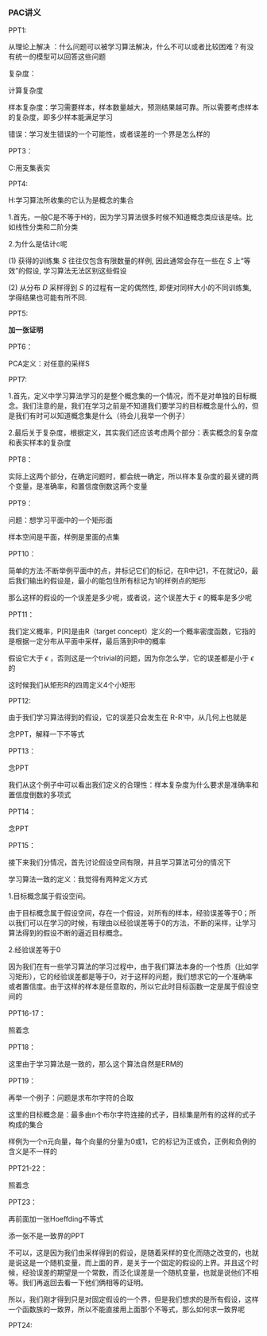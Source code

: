 ### PAC讲义

PPT1:

 从理论上解决 ：什么问题可以被学习算法解决，什么不可以或者比较困难？有没有统一的模型可以回答这些问题

复杂度：

计算复杂度

样本复杂度：学习需要样本，样本数量越大，预测结果越可靠。所以需要考虑样本的复杂度，即多少样本能满足学习

错误：学习发生错误的一个可能性，或者误差的一个界是怎么样的



PPT3：

C:用支集表实



PPT4:

H:学习算法所收集的它认为是概念的集合



1.首先，一般C是不等于H的，因为学习算法很多时候不知道概念类应该是啥。比如线性分类和二阶分类

2.为什么是估计c呢

(1) 获得的训练集 $S$ 往往仅包含有限数量的样例, 因此通常会存在一些在 $S$ 上“等效”的假设, 学习算法无法区别这些假设

(2) 从分布 $D$ 采样得到 $S$ 的过程有一定的偶然性, 即便对同样大小的不同训练集, 学得结果也可能有所不同.



PPT5:

**加一张证明**



PPT6：

PCA定义：对任意的采样S



PPT7:

1.首先，定义中学习算法学习的是整个概念集的一个情况，而不是对单独的目标概念。我们注意的是，我们在学习之前是不知道我们要学习的目标概念是什么的，但是我们有时可以知道概念集是什么（待会儿我举一个例子）

2.最后关于复杂度，根据定义，其实我们还应该考虑两个部分：表实概念的复杂度和表实样本的复杂度



PPT8：

实际上这两个部分，在确定问题时，都会统一确定，所以样本复杂度的最关键的两个变量，是准确率，和置信度倒数这两个变量



PPT9：

问题：想学习平面中的一个矩形面

样本空间是平面，样例是里面的点集



PPT10：

简单的方法:不断举例平面中的点，并标记它们的标记，在R中记1，不在就记0，最后我们输出的假设是，最小的能包住所有标记为1的样例点的矩形

那么这样的假设的一个误差是多少呢，或者说，这个误差大于 $\epsilon$ 的概率是多少呢



PPT11：

我们定义概率，P[R]是由R（target concept）定义的一个概率密度函数，它指的是根据一定分布从平面中采样，最后落到R中的概率

假设它大于 $\epsilon$ ，否则这是一个trivial的问题，因为你怎么学，它的误差都是小于 $\epsilon$ 的

这时候我们从矩形R的四周定义4个小矩形



PPT12:

由于我们学习算法得到的假设，它的误差只会发生在 R-R‘中，从几何上也就是

念PPT，解释一下不等式



PPT13：

念PPT

我们从这个例子中可以看出我们定义的合理性：样本复杂度为什么要求是准确率和置信度倒数的多项式



PPT14：

念PPT



PPT15：

接下来我们分情况，首先讨论假设空间有限，并且学习算法可分的情况下

学习算法一致的定义：我觉得有两种定义方式

1.目标概念属于假设空间。

由于目标概念属于假设空间，存在一个假设，对所有的样本，经验误差等于0；所以我们可以在学习的时候，有理由以经验误差等于0的方法，不断的采样，让学习算法得到的假设不断的逼近目标概念。

2.经验误差等于0

因为我们在有一些学习算法的学习过程中，由于我们算法本身的一个性质（比如学习矩形），它的经验误差都是等于0，对于这样的问题，我们想求它的一个准确率或者置信度。由于这样的样本是任意取的，所以它此时目标函数一定是属于假设空间的



PPT16-17：

照着念



PPT18：

这里由于学习算法是一致的，那么这个算法自然是ERM的



PPT19：

再举一个例子：问题是求布尔字符的合取

这里的目标概念是：最多由n个布尔字符连接的式子，目标集是所有的这样的式子构成的集合

样例为一个n元向量，每个向量的分量为0或1，它的标记为正或负，正例和负例的含义是不一样的



PPT21-22：

照着念



PPT23：

再前面加一张Hoeffding不等式

添一张不是一致界的PPT



不可以，这是因为我们由采样得到的假设，是随着采样的变化而随之改变的，也就是说这是一个随机变量，而上面的界，是关于一个固定的假设的上界。并且这个时候，经验误差的期望是一个常数，而泛化误差是一个随机变量，也就是说他们不相等。我们再返回去看一下他们俩相等的证明。

所以，我们刚才得到只是对固定假设的一个界，但是我们想求的是所有假设，这样一个函数族的一致界，所以不能直接用上面那个不等式，那么如何求一致界呢



PPT24:





